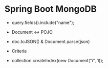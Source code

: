 # Spring Boot MongoDB

- query.fields().include("name");

- Document <-> POJO

- doc.toJSON() & Document.parse(json)

- Criteria

- collection.createIndex(new Document("i", 1));
